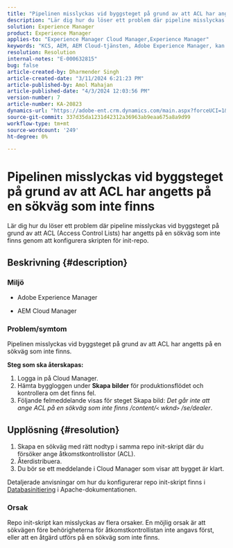 ```yaml
---
title: "Pipelinen misslyckas vid byggsteget på grund av att ACL har angetts på en sökväg som inte finns"
description: "Lär dig hur du löser ett problem där pipeline misslyckas vid byggsteget på grund av att ACL har angetts på en obefintlig sökväg."
solution: Experience Manager
product: Experience Manager
applies-to: "Experience Manager Cloud Manager,Experience Manager"
keywords: "KCS, AEM, AEM Cloud-tjänsten, Adobe Experience Manager, kan inte ange acl för en sökväg som inte finns"
resolution: Resolution
internal-notes: "E-000632815"
bug: false
article-created-by: Dharmender Singh
article-created-date: "3/11/2024 6:21:23 PM"
article-published-by: Amol Mahajan
article-published-date: "4/3/2024 12:03:56 PM"
version-number: 7
article-number: KA-20823
dynamics-url: "https://adobe-ent.crm.dynamics.com/main.aspx?forceUCI=1&pagetype=entityrecord&etn=knowledgearticle&id=864b8c26-d4df-ee11-904c-6045bd05e816"
source-git-commit: 337d35da1231d42312a36963ab9eaa675a8a9d99
workflow-type: tm+mt
source-wordcount: '249'
ht-degree: 0%

---
```


# Pipelinen misslyckas vid byggsteget på grund av att ACL har angetts på en sökväg som inte finns


Lär dig hur du löser ett problem där pipeline misslyckas vid byggsteget på grund av att ACL (Access Control Lists) har angetts på en sökväg som inte finns genom att konfigurera skripten för init-repo.

## Beskrivning {#description}


### <b>Miljö</b>

- Adobe Experience Manager


- AEM Cloud Manager




### <b>Problem/symtom</b>

Pipelinen misslyckas vid byggsteget på grund av att ACL har angetts på en sökväg som inte finns.

<b>Steg som ska återskapas:</b>

1. Logga in på Cloud Manager.
2. Hämta byggloggen under <b>Skapa bilder</b> för produktionsflödet och kontrollera om det finns fel.
3. Följande felmeddelande visas för steget Skapa bild: *Det går inte att ange ACL på en sökväg som inte finns /content/`<` wknd`>` /se/dealer*.



## Upplösning {#resolution}


1. Skapa en sökväg med rätt nodtyp i samma repo init-skript där du försöker ange åtkomstkontrollistor (ACL).
2. Återdistribuera.
3. Du bör se ett meddelande i Cloud Manager som visar att bygget är klart.


Detaljerade anvisningar om hur du konfigurerar repo init-skript finns i [Databasinitiering](https://sling.apache.org/documentation/bundles/repository-initialization.html) i Apache-dokumentationen.

### <b>Orsak</b>

Repo init-skript kan misslyckas av flera orsaker. En möjlig orsak är att sökvägen före behörigheterna för åtkomstkontrollistan inte angavs först, eller att en åtgärd utförs på en sökväg som inte finns.
